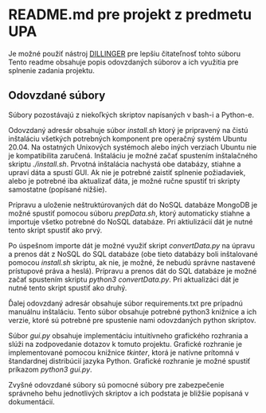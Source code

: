 # README.md pre projekt z predmetu UPA
Je možné použiť nástroj [DILLINGER](https://dillinger.io/) pre lepšiu čitateľnosť tohto súboru
Tento readme obsahuje popis odovzdaných súborov a ich využitia pre splnenie zadania projektu. 

## Odovzdané súbory
Súbory pozostávajú z niekoľkých skriptov napísaných v bash-i a Python-e. 

Odovzdaný adresár obsahuje súbor *install.sh* ktorý je pripravený na čistú inštaláciu všetkých potrebných komponent pre operačný systém Ubuntu 20.04. Na ostatných Unixových systémoch alebo iných verziach Ubuntu nie je kompatibilita zaručená. Inštaláciu je možné začať spustením inštalačného skriptu *./install.sh*. Prvotná inštalácia nachystá obe databázy, stiahne a upraví dáta a spustí GUI. Ak nie je potrebné zaistiť splnenie požiadaviek, alebo je potrebné iba aktualizať dáta, je možné ručne spustiť tri skripty samostatne (popísané nižšie).

Prípravu a uloženie neštruktúrovaných dát do NoSQL databáze MongoDB je možné spustiť pomocou súboru *prepData.sh*, ktorý automaticky stiahne a importuje všetko potrebné do NoSQL databáze. Pri aktiulizácií dát je nutné tento skript spustiť ako prvý.

Po úspešnom importe dát je možné využiť skript *convertData.py* na úpravu a prenos dát z NoSQL do SQL databáze (obe tieto databázy boli inštalované pomocou *install.sh* skriptu, ak nie, je možné, že nebudú správne nastavené prístupové práva a heslá). Prípravu a prenos dát do SQL databáze je možné začať spustením skriptu *python3 convertData.py*. Pri aktualizáci dát je nutné tento skript spustiť ako druhý.

Ďalej odovzdaný adresár obsahuje súbor requirements.txt pre prípadnú manuálnu inštaláciu. Tento súbor obsahuje potrebné python3 knižnice a ich verzie, ktoré sú potrebné pre spustenie nami odovzdaných python skriptov.

Súbor *gui.py* obsahuje implementáciu intuitívneho grafického rozhrania a slúži na zodpovedanie dotazov k tomuto projektu. Grafické rozhranie je implementované pomocou knižnice *tkinter*, ktorá je natívne prítomná v štandardnej distribúcií jazyka Python. Grafické rozhranie je možné spustiť príkazom *python3 gui.py*.

Zvyšné odovzdané súbory sú pomocné súbory pre zabezpečenie správneho behu jednotlivých skriptov a ich podstata je bližšie popísaná v dokumentácií.
